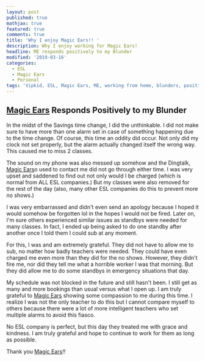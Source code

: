 ```yaml
---
layout: post
published: true
mathjax: true
featured: true
comments: true
title: 'Why I enjoy Magic Ears!! '
description: Why I enjoy working for Magic Ears!
headline: ME responds positively to my Blunder
modified: '2019-03-16'
categories:
  - ESL
  - Magic Ears
  - Personal
tags: 'Vipkid, ESL, Magic Ears, ME, working from home, blunders, positivity'
---
```

## [Magic Ears](https://t.mmears.com/?referralCode=T128464) Responds Positively to my Blunder

In the midst of the Savings time change, I did the unthinkable.  I did not make sure to have more than one alarm set in case of something happening due to the time change.  Of course, this time an oddity did occur.  Not only did my clock not set properly, but the alarm actually changed itself the wrong way.  This caused me to miss 2 classes.

The sound on my phone was also messed up somehow and the Dingtalk, [Magic Ears](https://t.mmears.com/?referralCode=T128464)o used to contact me did not go through either time.  I was very upset and saddened to find out not only would I be charged (which is normal from ALL ESL companies.)  But my classes were also removed for the rest of the day (also, many other ESL companies do this to prevent more no shows.)

I was very embarrassed and didn't even send an apology because I hoped it would somehow be forgotten lol in the hopes I would not be fired.  Later on, I'm sure others experienced similar issues as standbys were needed for many classes.  In fact, I ended up being asked to do one standby after another once I told them I could sub at any moment.

For this, I was and am extremely grateful.  They did not have to allow me to sub, no matter how badly teachers were needed.  They could have even charged me even more than they did for the no shows.  However, they didn't fire me, nor did they tell me what a horrible worker I was that morning.  But they did allow me to do some standbys in emergency situations that day.  

My schedule was not blocked in the future and still hasn't been.  I still get as many and more bookings than usual versus what I open up. I am truly grateful to [Magic Ears](https://t.mmears.com/?referralCode=T128464) showing some compassion to me during this time.  I realize I was not the only teacher to do this but I cannot compare myself to others because there were a lot of more intelligent teachers who set multiple alarms to avoid this fiasco.

No ESL company is perfect, but this day they treated me with grace and kindness.  I am truly grateful and hope to continue to work for them as long as possible. 

Thank you [Magic Ears](https://t.mmears.com/?referralCode=T128464)!!

